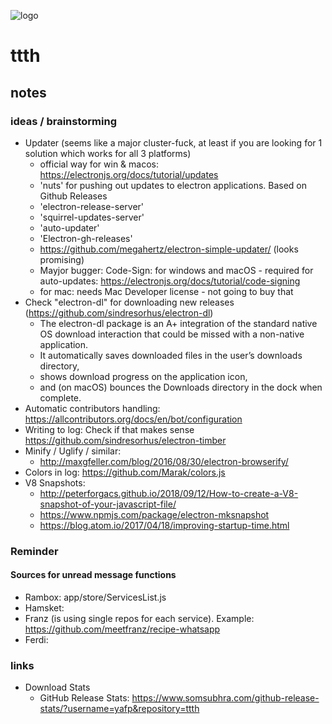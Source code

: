 ![logo](https://raw.githubusercontent.com/yafp/ttth/master/.github/logo/128x128.png)

# ttth
## notes

### ideas / brainstorming
* Updater (seems like a major cluster-fuck, at least if you are looking for 1 solution which works for all 3 platforms)
  * official way for win & macos: https://electronjs.org/docs/tutorial/updates
  * 'nuts' for pushing out updates to electron applications. Based on Github Releases
  * 'electron-release-server'
  * 'squirrel-updates-server'
  * 'auto-updater'
  * 'Electron-gh-releases'
  * https://github.com/megahertz/electron-simple-updater/ (looks promising)
  *  Mayjor bugger: Code-Sign: for windows and macOS - required for auto-updates: https://electronjs.org/docs/tutorial/code-signing
    * for mac: needs Mac Developer license - not going to buy that
* Check "electron-dl" for downloading new releases (https://github.com/sindresorhus/electron-dl)
  * The electron-dl package is an A+ integration of the standard native OS download interaction that could be missed with a non-native application. 
  * It automatically saves downloaded files in the user’s downloads directory, 
  * shows download progress on the application icon, 
  * and (on macOS) bounces the Downloads directory in the dock when complete.
* Automatic contributors handling: https://allcontributors.org/docs/en/bot/configuration
* Writing to log: Check if that makes sense https://github.com/sindresorhus/electron-timber
* Minify / Uglify / similar: 
  * http://maxgfeller.com/blog/2016/08/30/electron-browserify/
* Colors in log: https://github.com/Marak/colors.js
* V8 Snapshots: 
  * http://peterforgacs.github.io/2018/09/12/How-to-create-a-V8-snapshot-of-your-javascript-file/
  * https://www.npmjs.com/package/electron-mksnapshot
  * https://blog.atom.io/2017/04/18/improving-startup-time.html


### Reminder
#### Sources for unread message functions
* Rambox: app/store/ServicesList.js
* Hamsket:
* Franz (is using single repos for each service). Example: https://github.com/meetfranz/recipe-whatsapp
* Ferdi:

### links
* Download Stats
  * GitHub Release Stats: https://www.somsubhra.com/github-release-stats/?username=yafp&repository=ttth
